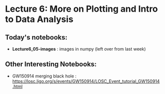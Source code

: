 # Lecture 6:  More on Plotting and Intro to Data Analysis

## Today's notebooks:

* **Lecture6_05-images** :  images in numpy (left over from last week)

## Other Interesting Notebooks:

*  GW150914 merging black hole : https://losc.ligo.org/s/events/GW150914/LOSC_Event_tutorial_GW150914.html

